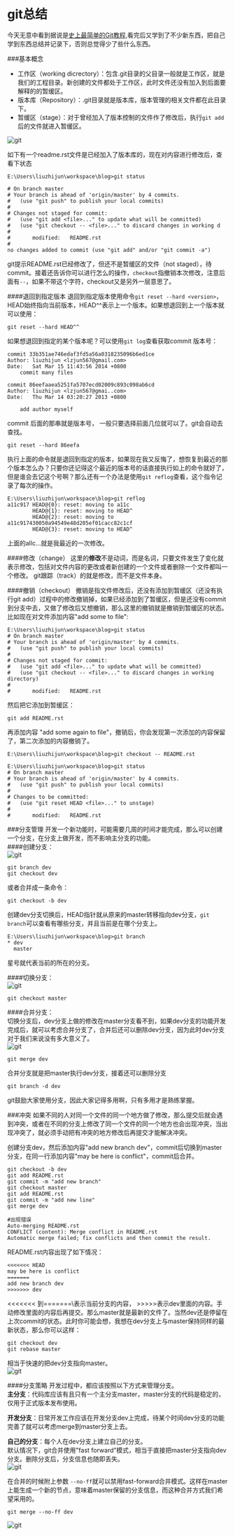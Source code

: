 git总结
===============
今天无意中看到据说是[史上最简单的Git教程](http://www.liaoxuefeng.com/wiki/0013739516305929606dd18361248578c67b8067c8c017b000),看完后又学到了不少新东西，把自己学到东西总结并记录下，否则总觉得少了些什么东西。  

###基本概念

* 工作区（working dicrectory）：包含.git目录的父目录一般就是工作区，就是我们的工程目录。新创建的文件都处于工作区，此时文件还没有加入到后面要解释的的暂缓区。 
* 版本库（Repository）：.git目录就是版本库，版本管理的相关文件都在此目录下。  
* 暂缓区（stage）：对于曾经加入了版本控制的文件作了修改后，执行`git add `后的文件就进入暂缓区。

![git](../resource/image/git.jpg)


如下有一个readme.rst文件是已经加入了版本库的，现在对内容进行修改后，查看下状态  

    E:\Users\liuzhijun\workspace\blog>git status

    # On branch master
    # Your branch is ahead of 'origin/master' by 4 commits.
    #   (use "git push" to publish your local commits)
    #
    # Changes not staged for commit:
    #   (use "git add <file>..." to update what will be committed)
    #   (use "git checkout -- <file>..." to discard changes in working d
    #
    #       modified:   README.rst
    #
    no changes added to commit (use "git add" and/or "git commit -a")


git提示README.rst已经修改了，但还不是暂缓区的文件（not staged），待commit。接着还告诉你可以进行怎么的操作，`checkout`指撤销本次修改，注意后面有`--`，如果不带这个字符，checkout又是另外一层意思了。  

####退回到指定版本
退回到指定版本使用命令`git reset --hard <version>`， HEAD始终指向当前版本，HEAD^^表示上一个版本。如果想退回到上一个版本就可以使用：

    git reset --hard HEAD^^  
如果想退回到指定的某个版本呢？可以使用`git log`查看获取commit 版本号：  

    commit 33b351ae746edaf3fd5a56a0318235096b6ed1ce
    Author: liuzhijun <lzjun567@gmail.com>
    Date:   Sat Mar 15 11:43:56 2014 +0800
        commit many files

    commit 86eefaaea5251fa5707ecd02009c893c098ab6cd
    Author: liuzhijun <lzjun567@gmai..com>
    Date:   Thu Mar 14 03:20:27 2013 +0800
    
        add author myself

commit 后面的那串就是版本号， 一般只要选择前面几位就可以了。git会自动去查找。  
    
    git reset --hard 86eefa
执行上面的命令就是退回到指定的版本，如果现在我又反悔了，想恢复到最近的那个版本怎么办？只要你还记得这个最近的版本号的话直接执行如上的命令就好了，但是谁会去记这个号啊？那么还有一个办法是使用`git reflog`查看，这个指令记录了每次的操作。  

    E:\Users\liuzhijun\workspace\blog>git reflog
    a11c917 HEAD@{0}: reset: moving to a11c
            HEAD@{1}: reset: moving to HEAD^
            HEAD@{2}: reset: moving to a11c917430050a94549e48d205ef01cacc82c1cf
            HEAD@{3}: reset: moving to HEAD^

上面的allc...就是我最近的一次修改。

####修改（change）
这里的**修改**不是动词，而是名词，只要文件发生了变化就表示修改，包括对文件内容的更改或者新创建的一个文件或者删除一个文件都叫一个修改。 git跟踪（track）的就是修改，而不是文件本身。   

####撤销（checkout）
撤销是指文件修改后，还没有添加到暂缓区（还没有执行git add）过程中的修改撤销掉，如果已经添加到了暂缓区，但是还没有commit到分支中去，又做了修改后又想撤销，那么这里的撤销就是撤销到暂缓区的状态。比如现在对文件添加内容"add some to file":    

    E:\Users\liuzhijun\workspace\blog>git status
    # On branch master
    # Your branch is ahead of 'origin/master' by 4 commits.
    #   (use "git push" to publish your local commits)
    #
    # Changes not staged for commit:
    #   (use "git add <file>..." to update what will be committed)
    #   (use "git checkout -- <file>..." to discard changes in working directory)
    #
    #       modified:   README.rst

然后把它添加到暂缓区：  
    
    git add README.rst

再添加内容 "add some again to file"，撤销后，你会发现第一次添加的内容保留了，第二次添加的内容撤销了。  

    E:\Users\liuzhijun\workspace\blog>git checkout -- README.rst
        
    E:\Users\liuzhijun\workspace\blog>git status
    # On branch master
    # Your branch is ahead of 'origin/master' by 4 commits.
    #   (use "git push" to publish your local commits)
    #
    # Changes to be committed:
    #   (use "git reset HEAD <file>..." to unstage)
    #
    #       modified:   README.rst
    
###分支管理
开发一个新功能时，可能需要几周的时间才能完成，那么可以创建一个分支，在分支上做开发，而不影响主分支的功能。  
####创建分支：  
![git](../resource/image/c_branch.png)

    git branch dev
    git checkout dev
或者合并成一条命令：  

    git checkout -b dev
创建dev分支切换后，HEAD指针就从原来的master转移指向dev分支，`git branch`可以查看有哪些分支，并且当前是在哪个分支上。  

    E:\Users\liuzhijun\workspace\blog>git branch
    * dev
      master
星号就代表当前的所在的分支。    

####切换分支：  
![git](../resource/image/s_branch.png)

    git checkout master

####合并分支：  
切换分支后，dev分支上做的修改在master分支看不到，如果dev分支的功能开发完成后，就可以考虑合并分支了，合并后还可以删除dev分支，因为此时dev分支对于我们来说没有多大意义了。  
![git](../resource/image/m_branch.png)

    git merge dev
合并分支就是把master执行dev分支，接着还可以删除分支  
    
    git branch -d dev

git鼓励大家使用分支，因此大家记得多用啊，只有多用才是熟练掌握。  

###冲突
如果不同的人对同一个文件的同一个地方做了修改，那么提交后就会遇到冲突，或者在不同的分支上修改了同一个文件的同一个地方也会出现冲突，当出现冲突了，就必须手动把有冲突的地方修改后再提交才能解决冲突。  

创建分支dev，然后添加内容"add new branch dev"，commit后切换到master分支，在同一行添加内容"may be here is conflict"，commit后合并。  

    git checkout -b dev
    git add README.rst
    git commit -m "add new branch"
    git checkout master
    git add README.rst
    git commit -m "add new line"
    git merge dev
    
    #出现错误
    Auto-merging README.rst
    CONFLICT (content): Merge conflict in README.rst
    Automatic merge failed; fix conflicts and then commit the result.

README.rst内容出现了如下情况：  

    <<<<<<< HEAD
    may be here is conflict
    =======
    add new branch dev 
    >>>>>>> dev
   
\<<<<<<< 到=======\表示当前分支的内容， >>>>>表示dev里面的内容。手动修改里面的内容后再提交。那么master就是最新的文件了。当然dev还是停留在上次commit的状态。此时你可能会想，我想在dev分支上与master保持同样的最新状态，那么你可以这样：    

    git checkout dev
    git rebase master

相当于快速的把dev分支指向master。  
![git](../resource/image/rebase2.png)

####分支策略
开发过程中，都应该按照以下方式来管理分支。  
**主分支**：代码库应该有且只有一个主分支master，master分支的代码是稳定的，仅用于正式版本发布使用。  

**开发分支**：日常开发工作应该在开发分支dev上完成，待某个时间dev分支的功能完善了就可以考虑merge到master分支上去。  

**自己的分支**：每个人在dev分支上建立自己的分支。  
默认情况下，git合并使用"fast forward”模式，相当于直接把master分支指向dev分支。删除分支后，分支信息也随即丢失。  
![git](../resource/image/ff.png)

在合并的时候附上参数 `--no-ff`就可以禁用fast-forward合并模式。这样在master上能生成一个新的节点，意味着master保留的分支信息，而这种合并方式我们希望采用的。  
    
    git merge --no-ff dev

![git](../resource/image/nff.png)

